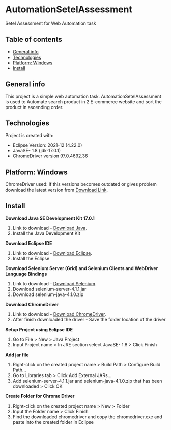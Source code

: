 # AutomationSetelAssessment
Setel Assessment for Web Automation task

## Table of contents
* [General info](#general-info)
* [Technologies](#technologies)
* [Platform: Windows](#platform-windows)
* [Install](#install)

## General info
This project is a simple web automation task. AutomationSetelAssessment is used to Automate search product in 2 E-commerce website and sort the product in ascending order.
	
## Technologies
Project is created with:
* Eclipse Version: 2021-12 (4.22.0)
* JavaSE- 1.8 (jdk-17.0.1)
* ChromeDriver version 97.0.4692.36

## Platform: Windows
ChromeDriver used: If this versions becomes outdated or gives problem download the latest version from [Download Link](https://chromedriver.chromium.org/downloads).

## Install
**Download Java SE Development Kit 17.0.1**
1. Link to download - [Download Java](https://www.oracle.com/java/technologies/downloads/).
2. Install the Java Development Kit

**Download Eclipse IDE**
1. Link to download - [Download Eclipse](https://www.eclipse.org/downloads/).
2. Install the Eclipse

**Download Selenium Server (Grid) and Selenium Clients and WebDriver Language Bindings**
1. Link to download - [Download Selenium](https://www.selenium.dev/downloads/).
2. Download selenium-server-4.1.1.jar
3. Download selenium-java-4.1.0.zip

**Download ChromeDriver**
1. Link to download - [Download ChromeDriver](https://chromedriver.chromium.org/downloads).
2. After finish downloaded the driver - Save the folder location of the driver

**Setup Project using Eclipse IDE**
1. Go to File > New > Java Project 
2. Input Project name > In JRE section select JavaSE- 1.8 > Click Finish

**Add jar file**
1. Right-click on the created project name > Build Path > Configure Build Path...
2. Go to Libraries tab > Click Add External JARs...
3. Add selenium-server-4.1.1.jar and selenium-java-4.1.0.zip that has been downloaded > Click OK

**Create Folder for Chrome Driver**
1. Right-click on the created project name > New > Folder
2. Input the Folder name > Click Finish
3. Find the downloaded chromedriver and copy the chromedriver.exe and paste into the created folder in Eclipse
